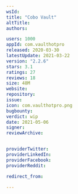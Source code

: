 ```yaml
---
wsId: 
title: "Cobo Vault"
altTitle: 
authors:

users: 1000
appId: com.vaulthotpro
released: 2020-03-30
latestUpdate: 2021-03-22
version: "2.2.6"
stars: 3.1
ratings: 27
reviews: 18
size: 48M
website: 
repository: 
issue: 
icon: com.vaulthotpro.png
bugbounty: 
verdict: wip
date: 2021-05-06
signer: 
reviewArchive:


providerTwitter: 
providerLinkedIn: 
providerFacebook: 
providerReddit: 

redirect_from:

---
```



